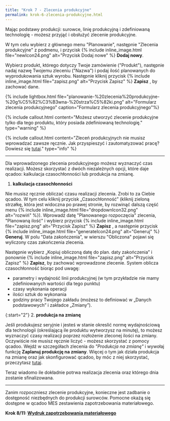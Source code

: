 ```yaml
---
title: "Krok 7 - Zlecenia produkcyjne"
permalink: krok-6-zlecenia-produkcyjne.html
---
```

 Mając podstawy produkcji: surowce, linię produkcyjną i zdefiniowaną technologię - możesz przyjąć i obsłużyć zlecenie produkcyjne. 

W tym celu wybierz z głównego menu "Planowanie", następnie "Zlecenia produkcyjne" z podmenu, i przycisk {% include inline_image.html file="newIcon24.png" alt="Przycisk Dodaj nowe" %} **Dodaj nowy**.

Wybierz produkt, którego dotyczy Twoje zamówienie ("Produkt"), następnie nadaj nazwę Twojemu zleceniu ("Nazwa") i podaj ilość planowanych do wyprodukowania sztuk wyrobu. Następnie kliknij przycisk {% include inline_image.html file="zapisz.png" alt="Przycisk Zapisz" %} **Zapisz** , by zachować dane.

{% include lightbox.html file="planowanie-%20zlecenia%20produkcyjne-%20g%C5%82%C3%B3wna-%20strza%C5%82ki.png" alt="Formularz zlecenia produkcyjnego" caption="Formularz zlecenia produkcyjnego"%}

{% include callout.html content="Możesz utworzyć zlecenie produkcyjne tylko dla tego produktu, który posiada zdefiniowaną technologię." type="warning" %} 

{% include callout.html content="Zleceń produkcyjnych nie musisz wprowadzać zawsze ręcznie. Jak przyspieszyć i zautomatyzować pracę? Dowiesz się [tutaj](/zlecenia-produkcyjne)." type="info" %} 

---

Dla wprowadzonego zlecenia produkcyjnego możesz wyznaczyć czas realizacji. Możesz skorzystać z dwóch niezależnych opcji, które daje qcadoo: kalkulacja czasochłonności lub produkcja na zmianę.

1. **kalkulacja czasochłonności**

Nie musisz ręcznie obliczać czasu realizacji zlecenia. Zrobi to za Ciebie qcadoo. W tym celu kliknij przycisk „Czasochłonność” (kliknij zieloną strzałkę, która jest widoczna po prawej stronie, by rozwinąć dalszą część menu {% include inline_image.html file="dropdownIcon32.png" alt="rozwiń" %}). Wprowadź datę "Planowanego rozpoczęcia" zlecenia, "Planowaną ilość" i wybierz przycisk {% include inline_image.html file="zapisz.png" alt="Przycisk Zapisz" %} **Zapisz** , a następnie przycisk  {% include inline_image.html file="generateIcon24.png" alt="Generuj" %} **Generuj**. W polu "Data zakończenia", w wierszu "Obliczona" pojawi się wyliczony czas zakończenia zlecenia. 

Następnie wybierz „Kopiuj obliczoną datę do plan. daty zakończenia” i ponownie {% include inline_image.html file="zapisz.png" alt="Przycisk Zapisz" %} **Zapisz**, by zachować wprowadzone zlecenie. System oblicza czasochłonność biorąc pod uwagę:

- parametry i wydajność linii produkcyjnej (w tym przykładzie nie mamy zdefiniowanych wartości dla tego punktu)
- czasy wykonania operacji
- ilości sztuk do wykonania
- godziny pracy Twojego zakładu (możesz to definiować w „Danych podstawowych” i zakładce „Zmiany”).



{:start="2"}
2. **produkcja na zmianę**

Jeśli produkujesz seryjnie i jesteś w stanie okreslić normę wydajnościową dla technologii (określającą ile produktu wytworzysz na minutę), to możesz wyznaczyć czasy realizacji poprzez rozłożenie zleconej ilości na zmiany. Oczywiście nie musisz ręcznie liczyć - możesz skorzystać z pomocy qcadoo. Wejdź w szczegółach zlecenia do _"Produkcja na zmianę"_ i wywołaj funkcję **Zaplanuj produkcję na zmiany**. Więcej o tym jak działa produkcja na zmianę oraz jak skonfigurować qcadoo, by móc z niej skorzystać, przeczytasz [tutaj](/produkcja-na-zmiane).

 Teraz wiadomo ile dokładnie potrwa realizacja zlecenia oraz którego dnia zostanie sfinalizowana.

---

Zanim rozpoczniesz zlecenie produkcyjne, konieczne jest zadbanie o dostępność niezbędnych do produkcji surowców. Pomocne okażą się dostępne w qcadoo MES zestawienia zapotrzebowania materiałowego.

**Krok 8/11: [Wydruk zapotrzebowania materiałowego](/krok-7-zapotrzebowanie-materialowe)**
